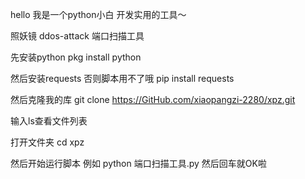 hello 我是一个python小白 开发实用的工具～

照妖镜 ddos-attack 端口扫描工具

先安装python
pkg install python

然后安装requests 否则脚本用不了哦
pip install requests

然后克隆我的库
git clone https://GitHub.com/xiaopangzi-2280/xpz.git

输入ls查看文件列表

打开文件夹
cd xpz

然后开始运行脚本 例如
python 端口扫描工具.py 然后回车就OK啦
